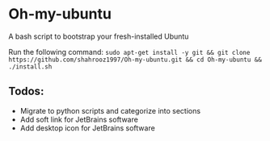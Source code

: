 # Oh-my-ubuntu
A bash script to bootstrap your fresh-installed Ubuntu

Run the following command:
`sudo apt-get install -y git && git clone https://github.com/shahrooz1997/Oh-my-ubuntu.git && cd Oh-my-ubuntu && ./install.sh`

## Todos:
* Migrate to python scripts and categorize into sections
* Add soft link for JetBrains software
* Add desktop icon for JetBrains software
